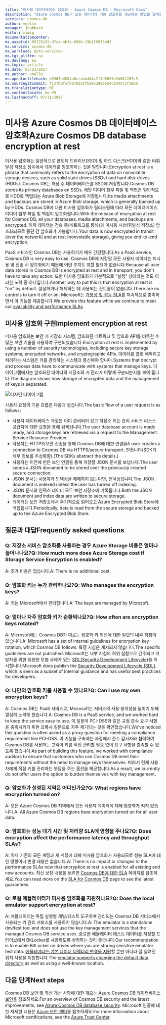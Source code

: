 ```yaml
---
title: "미사용 데이터베이스 암호화 - Azure Cosmos DB | Microsoft Docs"
description: "Azure Cosmos DB가 모든 데이터의 기본 암호화를 제공하는 방법을 알아봅니다."
services: cosmos-db
author: voellm
manager: jhubbard
editor: mimig
documentationcenter: 
ms.assetid: 99725c52-d7ca-4bfa-888b-19b1569754d3
ms.service: cosmos-db
ms.workload: data-services
ms.tgt_pltfrm: na
ms.devlang: na
ms.topic: article
ms.date: 05/23/2017
ms.author: voellm
ms.openlocfilehash: d8967d4504a8ccabb444c7f3d5635e2d00f287c5
ms.sourcegitcommit: f537befafb079256fba0529ee554c034d73f36b0
ms.translationtype: MT
ms.contentlocale: ko-KR
ms.lasthandoff: 07/11/2017
---
```

# <a name="azure-cosmos-db-database-encryption-at-rest"></a><span data-ttu-id="b2b78-103">미사용 Azure Cosmos DB 데이터베이스 암호화</span><span class="sxs-lookup"><span data-stu-id="b2b78-103">Azure Cosmos DB database encryption at rest</span></span>

<span data-ttu-id="b2b78-104">미사용 암호화는 일반적으로 반도체 드라이브(SSD) 및 하드 디스크(HDD)와 같은 비휘발성 저장소 장치에서 데이터를 암호화하는 것을 말합니다.</span><span class="sxs-lookup"><span data-stu-id="b2b78-104">Encryption at rest is a phrase that commonly refers to the encryption of data on nonvolatile storage devices, such as solid state drives (SSDs) and hard disk drives (HDDs).</span></span> <span data-ttu-id="b2b78-105">Cosmos DB는 해당 주 데이터베이스를 SSD에 저장합니다.</span><span class="sxs-lookup"><span data-stu-id="b2b78-105">Cosmos DB stores its primary databases on SSDs.</span></span> <span data-ttu-id="b2b78-106">해당 미디어 첨부 파일 및 백업은 일반적으로 HDD로 백업되는 Azure Blob Storage에 저장됩니다.</span><span class="sxs-lookup"><span data-stu-id="b2b78-106">Its media attachments and backups are stored in Azure Blob storage, which is generally backed up by HDDs.</span></span> <span data-ttu-id="b2b78-107">Cosmos DB에 대한 미사용 암호화가 릴리스됨에 따라 모든 데이터베이스, 미디어 첨부 파일 및 백업이 암호화됩니다.</span><span class="sxs-lookup"><span data-stu-id="b2b78-107">With the release of encryption at rest for Cosmos DB, all your databases, media attachments, and backups are encrypted.</span></span> <span data-ttu-id="b2b78-108">이제 데이터는 전송 중(네트워크를 통해)과 미사용 시(비휘발성 저장소) 암호화되므로 종단 간 암호화가 가능합니다.</span><span class="sxs-lookup"><span data-stu-id="b2b78-108">Your data is now encrypted in transit (over the network) and at rest (nonvolatile storage), giving you end-to-end encryption.</span></span>

<span data-ttu-id="b2b78-109">PaaS 서비스인 Cosmos DB는 사용하기가 매우 간편합니다.</span><span class="sxs-lookup"><span data-stu-id="b2b78-109">As a PaaS service, Cosmos DB is very easy to use.</span></span> <span data-ttu-id="b2b78-110">Cosmos DB에 저장된 모든 사용자 데이터는 미사용 및 전송 시 암호화되기 때문에 어떤 조치도 취할 필요가 없습니다.</span><span class="sxs-lookup"><span data-stu-id="b2b78-110">Because all user data stored in Cosmos DB is encrypted at rest and in transport, you don't have to take any action.</span></span> <span data-ttu-id="b2b78-111">또한 미사용 암호화가 기본적으로 "설정" 상태라는 것도 이러한 노력 중 하나입니다.</span><span class="sxs-lookup"><span data-stu-id="b2b78-111">Another way to put this is that encryption at rest is "on" by default.</span></span> <span data-ttu-id="b2b78-112">설정하거나 해제하는 데 사용되는 컨트롤이 없습니다.</span><span class="sxs-lookup"><span data-stu-id="b2b78-112">There are no controls to turn it off or on.</span></span> <span data-ttu-id="b2b78-113">Microsoft는 [가용성 및 성능 SLA](https://azure.microsoft.com/support/legal/sla/cosmos-db)를 지속적으로 충족하면서 이 기능을 제공합니다.</span><span class="sxs-lookup"><span data-stu-id="b2b78-113">We provide this feature while we continue to meet our [availability and performance SLAs](https://azure.microsoft.com/support/legal/sla/cosmos-db).</span></span>

## <a name="implement-encryption-at-rest"></a><span data-ttu-id="b2b78-114">미사용 암호화 구현</span><span class="sxs-lookup"><span data-stu-id="b2b78-114">Implement encryption at rest</span></span>

<span data-ttu-id="b2b78-115">미사용 암호화는 보안 키 저장소 시스템, 암호화된 네트워크 및 암호화 API를 비롯한 수많은 보안 기술을 사용하여 구현되었습니다.</span><span class="sxs-lookup"><span data-stu-id="b2b78-115">Encryption at rest is implemented by using a number of security technologies, including secure key storage systems, encrypted networks, and cryptographic APIs.</span></span> <span data-ttu-id="b2b78-116">데이터를 암호 해독하고 처리하는 시스템은 키를 관리하는 시스템과 통신해야 합니다.</span><span class="sxs-lookup"><span data-stu-id="b2b78-116">Systems that decrypt and process data have to communicate with systems that manage keys.</span></span> <span data-ttu-id="b2b78-117">다이어그램에서는 암호화된 데이터의 저장소와 키 관리가 어떻게 구분되는지를 보여 줍니다.</span><span class="sxs-lookup"><span data-stu-id="b2b78-117">The diagram shows how storage of encrypted data and the management of keys is separated.</span></span> 

![디자인 다이어그램](./media/database-encryption-at-rest/design-diagram.png)

<span data-ttu-id="b2b78-119">사용자 요청의 기본 흐름은 다음과 같습니다.</span><span class="sxs-lookup"><span data-stu-id="b2b78-119">The basic flow of a user request is as follows:</span></span>
- <span data-ttu-id="b2b78-120">사용자 데이터베이스 계정은 이미 준비되어 있고 저장소 키는 관리 서비스 리소스 공급자에 대한 요청을 통해 검색됩니다.</span><span class="sxs-lookup"><span data-stu-id="b2b78-120">The user database account is made ready, and storage keys are retrieved via a request to the Management Service Resource Provider.</span></span>
- <span data-ttu-id="b2b78-121">사용자는 HTTPS/보안 전송을 통해 Cosmos DB에 대한 연결을</span><span class="sxs-lookup"><span data-stu-id="b2b78-121">A user creates a connection to Cosmos DB via HTTPS/secure transport.</span></span> <span data-ttu-id="b2b78-122">만듭니다(SDK가 세부 정보를 추상화함).</span><span class="sxs-lookup"><span data-stu-id="b2b78-122">(The SDKs abstract the details.)</span></span>
- <span data-ttu-id="b2b78-123">사용자는 이전에 만든 보안 연결을 통해 저장할 JSON 문서를 보냅니다.</span><span class="sxs-lookup"><span data-stu-id="b2b78-123">The user sends a JSON document to be stored over the previously created secure connection.</span></span>
- <span data-ttu-id="b2b78-124">JSON 문서는 사용자가 인덱싱을 해제하지 않는다면, 인덱싱됩니다.</span><span class="sxs-lookup"><span data-stu-id="b2b78-124">The JSON document is indexed unless the user has turned off indexing.</span></span>
- <span data-ttu-id="b2b78-125">JSON 문서와 인덱스 데이터 모두 보안 저장소에 기록됩니다.</span><span class="sxs-lookup"><span data-stu-id="b2b78-125">Both the JSON document and index data are written to secure storage.</span></span>
- <span data-ttu-id="b2b78-126">데이터는 보안 저장소에서 주기적으로 읽어오고 Azure Encrypted Blob Store에 백업됩니다.</span><span class="sxs-lookup"><span data-stu-id="b2b78-126">Periodically, data is read from the secure storage and backed up to the Azure Encrypted Blob Store.</span></span>

## <a name="frequently-asked-questions"></a><span data-ttu-id="b2b78-127">질문과 대답</span><span class="sxs-lookup"><span data-stu-id="b2b78-127">Frequently asked questions</span></span>

### <a name="q-how-much-more-does-azure-storage-cost-if-storage-service-encryption-is-enabled"></a><span data-ttu-id="b2b78-128">Q: 저장소 서비스 암호화를 사용하는 경우 Azure Storage 비용은 얼마나 늘어나나요?</span><span class="sxs-lookup"><span data-stu-id="b2b78-128">Q: How much more does Azure Storage cost if Storage Service Encryption is enabled?</span></span>
<span data-ttu-id="b2b78-129">A: 추가 비용은 없습니다.</span><span class="sxs-lookup"><span data-stu-id="b2b78-129">A: There is no additional cost.</span></span>

### <a name="q-who-manages-the-encryption-keys"></a><span data-ttu-id="b2b78-130">Q: 암호화 키는 누가 관리하나요?</span><span class="sxs-lookup"><span data-stu-id="b2b78-130">Q: Who manages the encryption keys?</span></span>
<span data-ttu-id="b2b78-131">A: 키는 Microsoft에서 관리합니다.</span><span class="sxs-lookup"><span data-stu-id="b2b78-131">A: The keys are managed by Microsoft.</span></span>

### <a name="q-how-often-are-encryption-keys-rotated"></a><span data-ttu-id="b2b78-132">Q: 얼마나 자주 암호화 키가 순환되나요?</span><span class="sxs-lookup"><span data-stu-id="b2b78-132">Q: How often are encryption keys rotated?</span></span>
<span data-ttu-id="b2b78-133">A: Microsoft에는 Cosmos DB가 따르는 암호화 키 회전에 대한 일련의 내부 지침이 있습니다.</span><span class="sxs-lookup"><span data-stu-id="b2b78-133">A: Microsoft has a set of internal guidelines for encryption key rotation, which Cosmos DB follows.</span></span> <span data-ttu-id="b2b78-134">특정 지침은 게시되지 않습니다.</span><span class="sxs-lookup"><span data-stu-id="b2b78-134">The specific guidelines are not published.</span></span> <span data-ttu-id="b2b78-135">Microsoft는 내부 지침의 하위 집합으로 간주되고 개발자를 위한 유용한 모범 사례가 있는 [SDL(Security Development Lifecycle)](https://www.microsoft.com/sdl/default.aspx)을 게시합니다.</span><span class="sxs-lookup"><span data-stu-id="b2b78-135">Microsoft does publish the [Security Development Lifecycle (SDL)](https://www.microsoft.com/sdl/default.aspx), which is seen as a subset of internal guidance and has useful best practices for developers.</span></span>

### <a name="q-can-i-use-my-own-encryption-keys"></a><span data-ttu-id="b2b78-136">Q: 나만의 암호화 키를 사용할 수 있나요?</span><span class="sxs-lookup"><span data-stu-id="b2b78-136">Q: Can I use my own encryption keys?</span></span>
<span data-ttu-id="b2b78-137">A: Cosmos DB는 PaaS 서비스로, Microsoft는 서비스의 사용 용이성을 높이기 위해 열심히 노력해 왔습니다.</span><span class="sxs-lookup"><span data-stu-id="b2b78-137">A: Cosmos DB is a PaaS service, and we worked hard to keep the service easy to use.</span></span> <span data-ttu-id="b2b78-138">이 질문이 PCI-DSS와 같은 규정 준수 요구 사항을 충족시키기 위한 프록시 질문으로 자주 제기되는 것을 확인했습니다.</span><span class="sxs-lookup"><span data-stu-id="b2b78-138">We've noticed this question is often asked as a proxy question for meeting a compliance requirement like PCI-DSS.</span></span> <span data-ttu-id="b2b78-139">이 기능을 구축하는 과정에서 준수 감사자와 협력하여 Cosmos DB를 사용하는 고객이 키를 직접 관리할 필요 없이 요구 사항을 충족할 수 있도록 했습니다.</span><span class="sxs-lookup"><span data-stu-id="b2b78-139">As part of building this feature, we worked with compliance auditors to ensure that customers who use Cosmos DB meet their requirements without the need to manage keys themselves.</span></span>
<span data-ttu-id="b2b78-140">따라서 현재 사용자에게 직접 키를 관리하는 부담을 주는 옵션을 제공합니다.</span><span class="sxs-lookup"><span data-stu-id="b2b78-140">As a result, we currently do not offer users the option to burden themselves with key management.</span></span>

### <a name="q-what-regions-have-encryption-turned-on"></a><span data-ttu-id="b2b78-141">Q: 암호화가 설정된 지역은 어디인가요?</span><span class="sxs-lookup"><span data-stu-id="b2b78-141">Q: What regions have encryption turned on?</span></span>
<span data-ttu-id="b2b78-142">A: 모든 Azure Cosmos DB 지역에서 모든 사용자 데이터에 대해 암호화가 켜져 있습니다.</span><span class="sxs-lookup"><span data-stu-id="b2b78-142">A: All Azure Cosmos DB regions have encryption turned on for all user data.</span></span>

### <a name="q-does-encryption-affect-the-performance-latency-and-throughput-slas"></a><span data-ttu-id="b2b78-143">Q: 암호화는 성능 대기 시간 및 처리량 SLA에 영향을 주나요?</span><span class="sxs-lookup"><span data-stu-id="b2b78-143">Q: Does encryption affect the performance latency and throughput SLAs?</span></span>
<span data-ttu-id="b2b78-144">A: 이제 기존의 모든 계정과 새 계정에 대해 미사용 암호화가 사용되므로 성능 SLA에 대한 영향이나 변경 내용은 없습니다.</span><span class="sxs-lookup"><span data-stu-id="b2b78-144">A: There is no impact or changes to the performance SLAs now that encryption at rest is enabled for all existing and new accounts.</span></span> <span data-ttu-id="b2b78-145">최신 보장 내용을 보려면 [Cosmos DB에 대한 SLA](https://azure.microsoft.com/support/legal/sla/cosmos-db) 페이지를 참조하세요.</span><span class="sxs-lookup"><span data-stu-id="b2b78-145">You can read more on the [SLA for Cosmos DB](https://azure.microsoft.com/support/legal/sla/cosmos-db) page to see the latest guarantees.</span></span>

### <a name="q-does-the-local-emulator-support-encryption-at-rest"></a><span data-ttu-id="b2b78-146">Q: 로컬 에뮬레이터가 미사용 암호화를 지원하나요?</span><span class="sxs-lookup"><span data-stu-id="b2b78-146">Q: Does the local emulator support encryption at rest?</span></span>
<span data-ttu-id="b2b78-147">A: 에뮬레이터는 독립 실행형 개발/테스트 도구이며 관리되는 Cosmos DB 서비스에서 사용되는 키 관리 서비스를 사용하지 않습니다.</span><span class="sxs-lookup"><span data-stu-id="b2b78-147">A: The emulator is a standalone dev/test tool and does not use the key management services that the managed Cosmos DB service uses.</span></span> <span data-ttu-id="b2b78-148">중요한 에뮬레이터 테스트 데이터를 저장할 드라이브에서 BitLocker를 사용하도록 설정하는 것이 좋습니다.</span><span class="sxs-lookup"><span data-stu-id="b2b78-148">Our recommendation is to enable BitLocker on drives where you are storing sensitive emulator test data.</span></span> <span data-ttu-id="b2b78-149">[에뮬레이터는 기본 데이터 디렉터리 변경을 지원](local-emulator.md)할 뿐만 아니라 잘 알려진 위치 사용을 지원합니다.</span><span class="sxs-lookup"><span data-stu-id="b2b78-149">The [emulator supports changing the default data directory](local-emulator.md) as well as using a well-known location.</span></span>

## <a name="next-steps"></a><span data-ttu-id="b2b78-150">다음 단계</span><span class="sxs-lookup"><span data-stu-id="b2b78-150">Next steps</span></span>

<span data-ttu-id="b2b78-151">Cosmos DB 보안 및 최신 개선 사항에 대한 개요는 [Azure Cosmos DB 데이터베이스 보안](database-security.md)을 참조하세요.</span><span class="sxs-lookup"><span data-stu-id="b2b78-151">For an overview of Cosmos DB security and the latest improvements, see [Azure Cosmos DB database security](database-security.md).</span></span>
<span data-ttu-id="b2b78-152">Microsoft 인증에 대한 자세한 내용은 [Azure 보안 센터](https://azure.microsoft.com/en-us/support/trust-center/)를 참조하세요.</span><span class="sxs-lookup"><span data-stu-id="b2b78-152">For more information about Microsoft certifications, see the [Azure Trust Center](https://azure.microsoft.com/en-us/support/trust-center/).</span></span>
